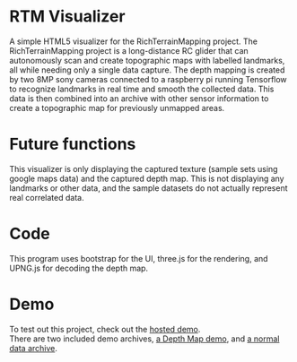 # RTM Visualizer
A simple HTML5 visualizer for the RichTerrainMapping project. The RichTerrainMapping project is a long-distance RC glider that can autonomously scan and create topographic maps with labelled landmarks, all while needing only a single data capture. The depth mapping is created by two 8MP sony cameras connected to a raspberry pi running Tensorflow to recognize landmarks in real time and smooth the collected data. This data is then combined into an archive with other sensor information to create a topographic map for previously unmapped areas. 

# Future functions
This visualizer is only displaying the captured texture (sample sets using google maps data) and the captured depth map. This is not displaying any landmarks or other data, and the sample datasets do not actually represent real correlated data.

# Code
This program uses bootstrap for the UI, three.js for the rendering, and UPNG.js for decoding the depth map. 

# Demo
To test out this project, check out the [hosted demo](http://rtmviz.astehneylabs.com).
\
There are two included demo archives, [a Depth Map demo](http://rtmviz.astehneylabs.com/demos/Depth_Map_Demo.zip), and [a normal data archive](http://rtmviz.astehneylabs.com/demos/Depth_Map_Demo.zip).

